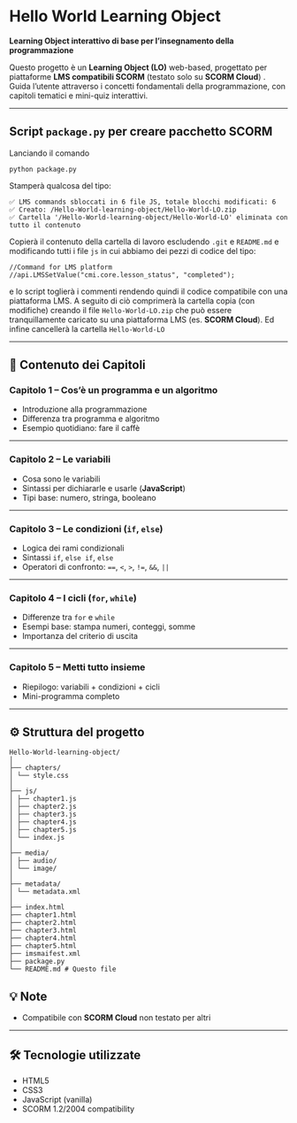 # Hello World Learning Object

**Learning Object interattivo di base per l’insegnamento della programmazione**

Questo progetto è un **Learning Object (LO)** web-based, progettato per piattaforme **LMS compatibili SCORM** (testato solo su **SCORM Cloud**) . Guida l’utente attraverso i concetti fondamentali della programmazione, con capitoli tematici e mini-quiz interattivi.

---

## Script `package.py` per creare pacchetto SCORM

Lanciando il comando
```
python package.py
```
Stamperà qualcosa del tipo:
```
✅ LMS commands sbloccati in 6 file JS, totale blocchi modificati: 6
✅ Creato: /Hello-World-learning-object/Hello-World-LO.zip
✅ Cartella '/Hello-World-learning-object/Hello-World-LO' eliminata con tutto il contenuto
```
Copierà il contenuto della cartella di lavoro escludendo `.git` e `README.md` e modificando tutti i file `js` in cui abbiamo dei pezzi di codice del tipo:
```
//Command for LMS platform
//api.LMSSetValue("cmi.core.lesson_status", "completed");
```
e lo script toglierà i commenti rendendo quindi il codice compatibile con una piattaforma LMS. A seguito di ciò comprimerà la cartella copia (con modifiche) creando il file `Hello-World-LO.zip` che può essere tranquillamente caricato su una piattaforma LMS (es. **SCORM Cloud**). Ed infine cancellerà la cartella `Hello-World-LO`

---

## 📖 Contenuto dei Capitoli

### Capitolo 1 – Cos’è un programma e un algoritmo
- Introduzione alla programmazione
- Differenza tra programma e algoritmo
- Esempio quotidiano: fare il caffè

---

### Capitolo 2 – Le variabili
- Cosa sono le variabili
- Sintassi per dichiararle e usarle (**JavaScript**)
- Tipi base: numero, stringa, booleano

---

### Capitolo 3 – Le condizioni (`if`, `else`)
- Logica dei rami condizionali
- Sintassi `if`, `else if`, `else`
- Operatori di confronto: `==`, `<`, `>`, `!=`, `&&`, `||`

---

### Capitolo 4 – I cicli (`for`, `while`)
- Differenze tra `for` e `while`
- Esempi base: stampa numeri, conteggi, somme
- Importanza del criterio di uscita

---

### Capitolo 5 – Metti tutto insieme
- Riepilogo: variabili + condizioni + cicli
- Mini-programma completo

---

## ⚙️ Struttura del progetto

```
Hello-World-learning-object/
│
├── chapters/
│ └── style.css
│
├── js/ 
│ ├── chapter1.js
│ ├── chapter2.js
│ ├── chapter3.js
│ ├── chapter4.js
│ ├── chapter5.js
│ └── index.js
│
├── media/
│ ├── audio/
│ └── image/
│
├── metadata/
│ └── metadata.xml
│
├── index.html
├── chapter1.html
├── chapter2.html
├── chapter3.html
├── chapter4.html
├── chapter5.html
├── imsmaifest.xml
├── package.py
└── README.md # Questo file
```

## 💡 Note
- Compatibile con **SCORM Cloud** non testato per altri
---

## 🛠️ Tecnologie utilizzate
- HTML5
- CSS3
- JavaScript (vanilla)
- SCORM 1.2/2004 compatibility

